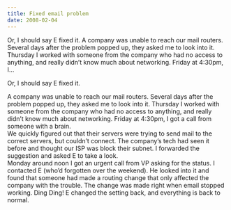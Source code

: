 ```yaml
---
title: Fixed email problem
date: 2008-02-04
---
```


Or, I should say E fixed it. A company was unable to reach our mail routers. Several days after the problem popped up, they asked me to look into it. Thursday I worked with someone from the company who had no access to anything, and really didn’t know much about networking. Friday at 4:30pm, I…


<!-- end -->

Or, I should say E fixed it. 

<div>A company was unable to reach our mail routers.  Several days after the  problem popped up, they asked me to look into it.  Thursday I worked with  someone from the company who had no access to anything, and really didn’t know much about  networking.  Friday at 4:30pm, I got a call from someone with a brain.</div>
<div>We quickly figured out that their servers were trying to send mail to the  correct servers, but couldn’t connect.  The company’s tech had seen it before and  thought our ISP was block their subnet.  I forwarded the suggestion and asked E to take a look.</div>
<div> </div>
<div>Monday around noon I got an urgent call from VP asking for the status.  I  contacted E (who’d forgotten over the weekend).  He looked into it and found  that someone had made a routing change that only affected the company with the trouble.  The change was  made right when email stopped working.  Ding Ding!  E changed the setting  back, and everything is back to normal.</div>

